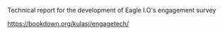 Technical report for the development of Eagle I.O's engagement survey

https://bookdown.org/kulasj/engagetech/

